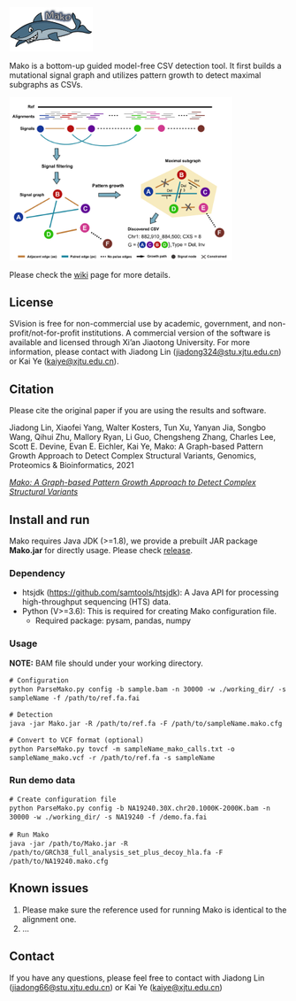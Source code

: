 

<img src="https://github.com/xjtu-omics/Mako/blob/master/supports/mako_logo.png" alt="mako_logo" width="30%" height="30%" align=center/>


Mako is a bottom-up guided model-free CSV detection tool. It first builds a mutational signal graph and utilizes pattern growth to detect maximal subgraphs as CSVs.

<img src="https://github.com/xjtu-omics/Mako/blob/master/supports/Mako_workflow.png" alt="mako_workflow" width="80%" height="80%" align=center/>

Please check the [wiki](https://github.com/xjtu-omics/Mako/wiki) page for more details.

## License

SVision is free for non-commercial use by academic, government, and non-profit/not-for-profit institutions. A commercial version of the software is available and licensed through Xi’an Jiaotong University.
For more information, please contact with Jiadong Lin (jiadong324@stu.xjtu.edu.cn) or Kai Ye (kaiye@xjtu.edu.cn).

## Citation

Please cite the original paper if you are using the results and software.

Jiadong Lin, Xiaofei Yang, Walter Kosters, Tun Xu, Yanyan Jia, Songbo Wang, Qihui Zhu, Mallory Ryan, Li Guo, Chengsheng Zhang, Charles Lee, Scott E. Devine, Evan E. Eichler, Kai Ye,
Mako: A Graph-based Pattern Growth Approach to Detect Complex Structural Variants,
Genomics, Proteomics & Bioinformatics,
2021

[*Mako: A Graph-based Pattern Growth Approach to Detect Complex Structural Variants*](https://www.sciencedirect.com/science/article/pii/S1672022921001431)


## Install and run

Mako requires Java JDK (>=1.8), we provide a prebuilt JAR package **Mako.jar** for directly usage. 
Please check [release](https://github.com/xjtu-omics/Mako/releases).

### Dependency

- htsjdk (https://github.com/samtools/htsjdk): A Java API for processing high-throughput sequencing (HTS) data.
- Python (V>=3.6): This is required for creating Mako configuration file. 
  - Required package: pysam, pandas, numpy

### Usage

**NOTE:** BAM file should under your working directory.
```
# Configuration
python ParseMako.py config -b sample.bam -n 30000 -w ./working_dir/ -s sampleName -f /path/to/ref.fa.fai
```

```
# Detection
java -jar Mako.jar -R /path/to/ref.fa -F /path/to/sampleName.mako.cfg
```

```
# Convert to VCF format (optional)
python ParseMako.py tovcf -m sampleName_mako_calls.txt -o sampleName_mako.vcf -r /path/to/ref.fa -s sampleName
```

### Run demo data

```
# Create configuration file
python ParseMako.py config -b NA19240.30X.chr20.1000K-2000K.bam -n 30000 -w ./working_dir/ -s NA19240 -f /demo.fa.fai

# Run Mako
java -jar /path/to/Mako.jar -R /path/to/GRCh38_full_analysis_set_plus_decoy_hla.fa -F /path/to/NA19240.mako.cfg
```

## Known issues

1. Please make sure the reference used for running Mako is identical to the alignment one.
2. ...


## Contact

If you have any questions, please feel free to contact with Jiadong Lin (jiadong66@stu.xjtu.edu.cn) or Kai Ye (kaiye@xjtu.edu.cn)
